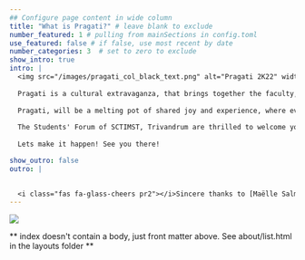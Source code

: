 ```yaml
---
## Configure page content in wide column
title: "What is Pragati?" # leave blank to exclude
number_featured: 1 # pulling from mainSections in config.toml
use_featured: false # if false, use most recent by date
number_categories: 3  # set to zero to exclude
show_intro: true
intro: |
  <img src="/images/pragati_col_black_text.png" alt="Pragati 2K22" width="500" >
  
  Pragati is a cultural extravaganza, that brings together the faculty, staff and students of SCTIMST, Trivandrum. True to its name, Pragati is much more than just a display of arts and talent. It stands for the prosperity and growth of the Sree Chitra as a community!.
   
  Pragati, will be a melting pot of shared joy and experience, where everyone comes together as one, to revel in this extraordinary series of events, that will leave us all spellbound, with a new sense of learning, solidarity and memories to be treasured. It is a platform where you and your friends enjoy spending time, and one that helps folks get to know you better. 
  
  The Students' Forum of SCTIMST, Trivandrum are thrilled to welcome you onboard **Pragati**. 
  
  Lets make it happen! See you there!

show_outro: false
outro: |

  
  <i class="fas fa-glass-cheers pr2"></i>Sincere thanks to [Maëlle Salmon](https://masalmon.eu/) for her help naming this Hugo theme!
---
```


![](/images/pragati_col_white_text.png)

\*\* index doesn't contain a body, just front matter above. See about/list.html in the layouts folder \*\*
 